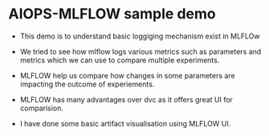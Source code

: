# AIOPS-MLFLOW sample demo

* This demo is to understand basic loggiging mechanism exist in MLFLOw

* We tried to see how mlflow logs various metrics such as parameters and metrics which we can use to compare multiple experiments.

* MLFLOW help us compare how changes in some parameters are impacting the outcome of experiements.

* MLFLOW has many advantages over dvc as it offers great UI for comparision.

* I have done some basic artifact visualisation using MLFLOW UI.
